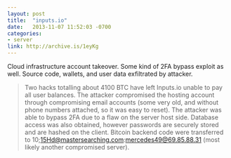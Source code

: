 ```yaml
---
layout: post
title:  "inputs.io"
date:   2013-11-07 11:52:03 -0700
categories:
- server
link: http://archive.is/1eyKg
---
```

Cloud infrastructure account takeover. Some kind of 2FA bypass exploit as well. Source code, wallets, and user data exfiltrated by attacker.

> Two hacks totalling about 4100 BTC have left Inputs.io unable to pay all user balances. The attacker compromised the hosting account through compromising email accounts (some very old, and without phone numbers attached, so it was easy to reset). The attacker was able to bypass 2FA due to a flaw on the server host side. Database access was also obtained, however passwords are securely stored and are hashed on the client. Bitcoin backend code were transferred to 10;15Hd@mastersearching.com:mercedes49@69.85.88.31 (most likely another compromised server).
